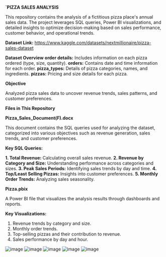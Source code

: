 **`PIZZA SALES ANALYSIS**

This repository contains the analysis of a fictitious pizza place's annual sales data. The project leverages SQL queries, Power BI visualizations, and detailed insights to optimize decision-making based on sales performance, customer behavior, and operational trends.

**Dataset Link:** https://www.kaggle.com/datasets/nextmillionaire/pizza-sales-dataset


**Dataset Overview**
**order details:** Includes information on each pizza ordered (type, size, quantity).
**orders:** Contains date and time information for each order.
**pizza_types:** Details of pizza categories, names, and ingredients.
**pizzas:** Pricing and size details for each pizza.

**Objective**

Analyzed pizza sales data to uncover revenue trends, sales patterns, and customer preferences.

**Files in This Repository**

**Pizza_Sales_Document(F).docx**

This document contains the SQL queries used for analyzing the dataset, categorized into various objectives such as revenue generation, sales trends, and customer preferences.

**Key SQL Queries:**

**1. Total Revenue:** Calculating overall sales revenue.
**2. Revenue by Category and Size:** Understanding performance across categories and sizes.
**3. Peak Sales Periods:** Identifying sales trends by day and time.
**4. Top/Least Selling Pizzas:** Insights into customer preferences.
**5. Monthly Order Trends:** Analyzing sales seasonality.

**Pizza.pbix**

A Power BI file that visualizes the analysis results through dashboards and reports.

**Key Visualizations:**
1. Revenue trends by category and size.
2. Monthly order trends.
3. Top-selling pizzas and their contribution to revenue.
4. Sales performance by day and hour.

![image](https://github.com/user-attachments/assets/75b176ba-6c21-4a85-bd19-4ef89788190d)
![image](https://github.com/user-attachments/assets/1053ca60-4de6-453a-8bd0-716f4b116234)
![image](https://github.com/user-attachments/assets/eab3bbb4-4a85-4274-8144-e594322bc698)
![image](https://github.com/user-attachments/assets/3a845b78-33b1-4891-9b08-84aa6a9ace70)
![image](https://github.com/user-attachments/assets/caae62a8-c85a-421e-a944-566e1741111e)






